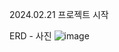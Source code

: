 2024.02.21 프로젝트 시작

ERD - 사진
![image](https://github.com/codethestudent/mini-dooray-team10/assets/55538952/6eb97c8e-2807-4c24-967f-bb7e78c25375)
